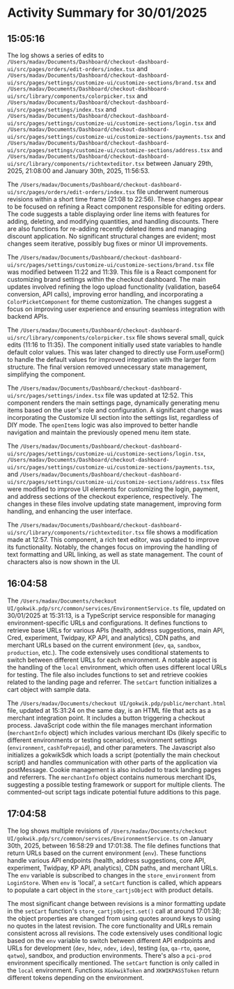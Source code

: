 # Activity Summary for 30/01/2025

## 15:05:16
The log shows a series of edits to `/Users/madav/Documents/Dashboard/checkout-dashboard-ui/src/pages/orders/edit-orders/index.tsx`  and `/Users/madav/Documents/Dashboard/checkout-dashboard-ui/src/pages/settings/customize-ui/customize-sections/brand.tsx` and `/Users/madav/Documents/Dashboard/checkout-dashboard-ui/src/library/components/colorpicker.tsx` and `/Users/madav/Documents/Dashboard/checkout-dashboard-ui/src/pages/settings/index.tsx` and `/Users/madav/Documents/Dashboard/checkout-dashboard-ui/src/pages/settings/customize-ui/customize-sections/login.tsx` and `/Users/madav/Documents/Dashboard/checkout-dashboard-ui/src/pages/settings/customize-ui/customize-sections/payments.tsx` and `/Users/madav/Documents/Dashboard/checkout-dashboard-ui/src/pages/settings/customize-ui/customize-sections/address.tsx` and `/Users/madav/Documents/Dashboard/checkout-dashboard-ui/src/library/components/richtexteditor.tsx` between January 29th, 2025, 21:08:00 and January 30th, 2025, 11:56:53.


The `/Users/madav/Documents/Dashboard/checkout-dashboard-ui/src/pages/orders/edit-orders/index.tsx` file underwent numerous revisions within a short time frame (21:08 to 22:56).  These changes appear to be focused on refining a React component responsible for editing orders.  The code suggests a table displaying order line items with features for adding, deleting, and modifying quantities, and handling discounts.  There are also functions for re-adding recently deleted items and managing discount application.  No significant structural changes are evident; most changes seem iterative, possibly bug fixes or minor UI improvements.


The `/Users/madav/Documents/Dashboard/checkout-dashboard-ui/src/pages/settings/customize-ui/customize-sections/brand.tsx` file was modified between 11:22 and 11:39.  This file is a React component for customizing brand settings within the checkout dashboard. The main updates involved refining the logo upload functionality (validation, base64 conversion, API calls), improving error handling, and incorporating a `ColorPicketComponent` for theme customization. The changes suggest a focus on improving user experience and ensuring seamless integration with backend APIs.

The `/Users/madav/Documents/Dashboard/checkout-dashboard-ui/src/library/components/colorpicker.tsx` file shows several small, quick edits (11:16 to 11:35).  The component initially used state variables to handle default color values. This was later changed to directly use Form.useForm() to handle the default values for improved integration with the larger form structure.  The final version removed unnecessary state management, simplifying the component.


The `/Users/madav/Documents/Dashboard/checkout-dashboard-ui/src/pages/settings/index.tsx` file was updated at 12:52. This component renders the main settings page, dynamically generating menu items based on the user's role and configuration. A significant change was incorporating the Customize UI section into the settings list, regardless of DIY mode. The `openItems` logic was also improved to better handle navigation and maintain the previously opened menu item state.

The `/Users/madav/Documents/Dashboard/checkout-dashboard-ui/src/pages/settings/customize-ui/customize-sections/login.tsx`, `/Users/madav/Documents/Dashboard/checkout-dashboard-ui/src/pages/settings/customize-ui/customize-sections/payments.tsx`, and  `/Users/madav/Documents/Dashboard/checkout-dashboard-ui/src/pages/settings/customize-ui/customize-sections/address.tsx` files were modified to improve UI elements for customizing the login, payment, and address sections of the checkout experience, respectively. The changes in these files involve updating state management, improving form handling, and enhancing the user interface.

The `/Users/madav/Documents/Dashboard/checkout-dashboard-ui/src/library/components/richtexteditor.tsx` file shows a modification made at 12:57. This component, a rich text editor, was updated to improve its functionality. Notably, the changes focus on improving the handling of text formatting and URL linking, as well as state management.  The count of characters also is now shown in the UI.


## 16:04:58
The `/Users/madav/Documents/checkout UI/gokwik.pdp/src/common/services/EnvironmentService.ts` file, updated on 30/01/2025 at 15:31:13, is a TypeScript service responsible for managing environment-specific URLs and configurations.  It defines functions to retrieve base URLs for various APIs (health, address suggestions, main API, Cred, experiment, Twidpay, KP API, and analytics), CDN paths, and merchant URLs based on the current environment (`dev`, `qa`, `sandbox`, `production`, etc.). The code extensively uses conditional statements to switch between different URLs for each environment.  A notable aspect is the handling of the `local` environment, which often uses different local URLs for testing.  The file also includes functions to set and retrieve cookies related to the landing page and referrer. The `setCart` function initializes a cart object with sample data.

The `/Users/madav/Documents/checkout UI/gokwik.pdp/public/merchant.html` file, updated at 15:31:24 on the same day, is an HTML file that acts as a merchant integration point.  It includes a button triggering a checkout process. JavaScript code within the file manages merchant information (`merchantInfo` object) which includes various merchant IDs (likely specific to different environments or testing scenarios), environment settings (`environment`, `cashToPrepaid`), and other parameters. The Javascript also initializes a gokwikSdk which loads a script (potentially the main checkout script) and handles communication with other parts of the application via postMessage. Cookie management is also included to track landing pages and referrers.  The `merchantInfo` object contains numerous merchant IDs, suggesting a possible testing framework or support for multiple clients.  The commented-out script tags indicate potential future additions to this page.


## 17:04:58
The log shows multiple revisions of `/Users/madav/Documents/checkout UI/gokwik.pdp/src/common/services/EnvironmentService.ts` on January 30th, 2025, between 16:58:29 and 17:01:38.  The file defines functions that return URLs based on the current environment (`env`).  These functions handle various API endpoints (health, address suggestions, core API, experiment, Twidpay, KP API, analytics), CDN paths, and merchant URLs.  The `env` variable is subscribed to changes in the `store_environment` from `LoginStore`.  When `env` is 'local', a `setCart` function is called, which appears to populate a cart object in the `store_cartjsObject` with product details.

The most significant change between revisions is a minor formatting update in the `setCart` function's  `store_cartjsObject.set()` call at around 17:01:38; the object properties are changed from using quotes around keys to using no quotes in the latest revision. The core functionality and URLs remain consistent across all revisions.  The code extensively uses conditional logic based on the `env` variable to switch between different API endpoints and URLs for development (`dev`, `hdev`, `ndev`, `idev`), testing (`qa`, `qa-rto`, `qaone`, `qatwo`), sandbox, and production environments.  There's also a `pci-prod` environment specifically mentioned.  The `setCart` function is only called in the `local` environment.  Functions `XGokwikToken` and `XKWIKPASSToken` return different tokens depending on the environment.
